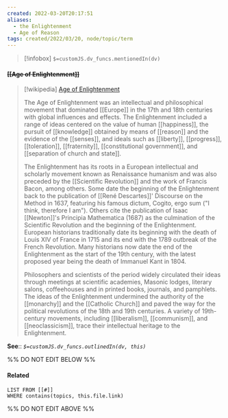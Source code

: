 ```yaml
---
created: 2022-03-20T20:17:51 
aliases:
  - the Enlightenment
  - Age of Reason
tags: created/2022/03/20, node/topic/term
---
```

> [!infobox]
`$=customJS.dv_funcs.mentionedIn(dv)`

#### <s class="topic-title">[[Age of Enlightenment]]</s>

> [!wikipedia] [Age of Enlightenment](https://en.wikipedia.org/wiki/Age%20of%20Enlightenment)
> 
> The Age of Enlightenment was an intellectual and philosophical movement that dominated [[Europe]] in the 17th and 18th centuries with global influences and effects. The Enlightenment included a range of ideas centered on the value of human [[happiness]], the pursuit of [[knowledge]] obtained by means of [[reason]] and the evidence of the [[senses]], and ideals such as [[liberty]], [[progress]], [[toleration]], [[fraternity]], [[constitutional government]], and [[separation of church and state]].
> 
> The Enlightenment has its roots in a European intellectual and scholarly movement known as Renaissance humanism and was also preceded by the [[Scientific Revolution]] and the work of Francis Bacon, among others. Some date the beginning of the Enlightenment back to the publication of [[René Descartes]]' Discourse on the Method in 1637, featuring his famous dictum, Cogito, ergo sum ("I think, therefore I am"). Others cite the publication of Isaac [[Newton]]'s Principia Mathematica (1687) as the culmination of the Scientific Revolution and the beginning of the Enlightenment. European historians traditionally date its beginning with the death of Louis XIV of France in 1715 and its end with the 1789 outbreak of the French Revolution. Many historians now date the end of the Enlightenment as the start of the 19th century, with the latest proposed year being the death of Immanuel Kant in 1804.
> 
> Philosophers and scientists of the period widely circulated their ideas through meetings at scientific academies, Masonic lodges, literary salons, coffeehouses and in printed books, journals, and pamphlets. The ideas of the Enlightenment undermined the authority of the [[monarchy]] and the [[Catholic Church]] and paved the way for the political revolutions of the 18th and 19th centuries. A variety of 19th-century movements, including [[liberalism]], [[communism]], and [[neoclassicism]], trace their intellectual heritage to the Enlightenment.
>


**See**::
*`$=customJS.dv_funcs.outlinedIn(dv, this)`*

%% DO NOT EDIT BELOW %%

#### Related 

```dataview
LIST FROM [[#]]
WHERE contains(topics, this.file.link)
```
%% DO NOT EDIT ABOVE %%
